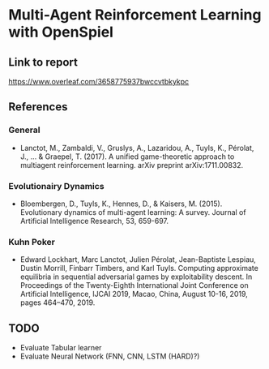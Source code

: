 # Multi-Agent Reinforcement Learning with OpenSpiel

## Link to report
https://www.overleaf.com/3658775937bwccvtbkykpc
## References

### General
- Lanctot, M., Zambaldi, V., Gruslys, A., Lazaridou, A., Tuyls, K., Pérolat, J., ... & Graepel, T. (2017). A unified game-theoretic approach to multiagent reinforcement learning. arXiv preprint arXiv:1711.00832.

### Evolutionairy Dynamics
- Bloembergen, D., Tuyls, K., Hennes, D., & Kaisers, M. (2015). Evolutionary dynamics of multi-agent learning: A survey. Journal of Artificial Intelligence Research, 53, 659-697.

### Kuhn Poker 
- Edward Lockhart, Marc Lanctot, Julien Pérolat, Jean-Baptiste Lespiau, Dustin Morrill, Finbarr Timbers, and Karl Tuyls. Computing approximate equilibria in sequential adversarial games by exploitability descent. In Proceedings of the Twenty-Eighth International Joint Conference on Artificial
Intelligence, IJCAI 2019, Macao, China, August 10-16, 2019, pages 464–470, 2019.

## TODO 
- Evaluate Tabular learner 
- Evaluate Neural Network (FNN, CNN, LSTM (HARD)?)
